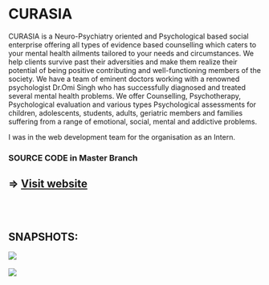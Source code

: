 # CURASIA
CURASIA is a Neuro-Psychiatry oriented and Psychological based social enterprise offering all types of evidence based counselling which  caters to your mental health ailments tailored to your needs and circumstances.  We help clients survive past their adversities and make them realize their potential of being positive contributing and well-functioning members of the society.  We have a team of eminent doctors working with a renowned psychologist Dr.Omi Singh who has successfully diagnosed and treated several mental health problems.  We offer Counselling, Psychotherapy, Psychological evaluation and various types Psychological assessments for children, adolescents, students, adults, geriatric members and families suffering from a range of emotional, social, mental and  addictive problems.

I was in the web development team for the organisation as an Intern.
### SOURCE CODE in Master Branch
## => [Visit website](https://curasia.co.in/)
<br><br>
## SNAPSHOTS:
![](/src/lineC.png)
<br><br>
![](/src/barC.png)
